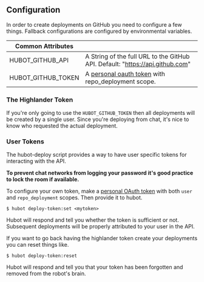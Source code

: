 ## Configuration

In order to create deployments on GitHub you need to configure a few things. Fallback configurations are configured by environmental variables.

| Common Attributes       |                                                 |
|-------------------------|-------------------------------------------------|
| HUBOT_GITHUB_API        | A String of the full URL to the GitHub API. Default: "https://api.github.com" |
| HUBOT_GITHUB_TOKEN      | A [personal oauth token][1] with repo_deployment scope. |

### The Highlander Token

If you're only going to use the `HUBOT_GITHUB_TOKEN` then all deployments will be created by a single user. Since you're deploying from chat, it's nice to know who requested the actual deployment.

### User Tokens

The hubot-deploy script provides a way to have user specific tokens for interacting with the API.

**To prevent chat networks from logging your password it's good practice to lock the room if available.**

To configure your own token, make a [personal OAuth token][1] with both `user` and `repo_deployment` scopes. Then provide it to hubot.

    $ hubot deploy-token:set <mytoken>

Hubot will respond and tell you whether the token is sufficient or not. Subsequent deployments will be properly attributed to your user in the API.

If you want to go back having the highlander token create your deployments you can reset things like.

    $ hubot deploy-token:reset

Hubot will respond and tell you that your token has been forgotten and removed from the robot's brain.

[1]: https://github.com/settings/applications
